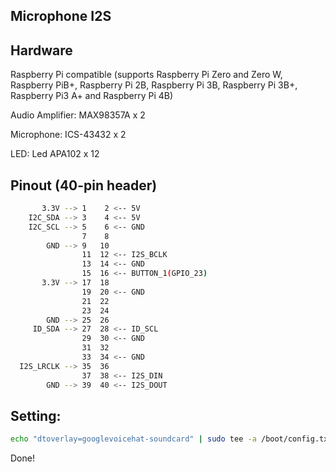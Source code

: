 ## Microphone I2S

## Hardware

Raspberry Pi compatible (supports Raspberry Pi Zero and Zero W, Raspberry PiB+, Raspberry Pi 2B, Raspberry Pi 3B, Raspberry Pi 3B+, Raspberry Pi3 A+ and Raspberry Pi 4B)

Audio Amplifier: MAX98357A x 2

Microphone: ICS-43432 x 2

LED: Led APA102 x 12

## Pinout (40-pin header)
```sh
       3.3V --> 1    2 <-- 5V
    I2C_SDA --> 3    4 <-- 5V
    I2C_SCL --> 5    6 <-- GND
                7    8
        GND --> 9   10
                11  12 <-- I2S_BCLK
                13  14 <-- GND
                15  16 <-- BUTTON_1(GPIO_23)
       3.3V --> 17  18
                19  20 <-- GND
                21  22
                23  24
        GND --> 25  26
     ID_SDA --> 27  28 <-- ID_SCL
                29  30 <-- GND
                31  32
                33  34 <-- GND
  I2S_LRCLK --> 35  36
                37  38 <-- I2S_DIN
        GND --> 39  40 <-- I2S_DOUT
```
## Setting:
```sh
echo "dtoverlay=googlevoicehat-soundcard" | sudo tee -a /boot/config.txt
```

Done!


